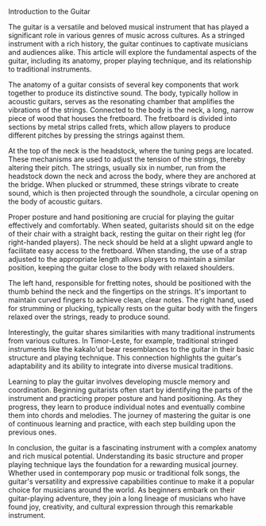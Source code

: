 Introduction to the Guitar

The guitar is a versatile and beloved musical instrument that has played a significant role in various genres of music across cultures. As a stringed instrument with a rich history, the guitar continues to captivate musicians and audiences alike. This article will explore the fundamental aspects of the guitar, including its anatomy, proper playing technique, and its relationship to traditional instruments.

The anatomy of a guitar consists of several key components that work together to produce its distinctive sound. The body, typically hollow in acoustic guitars, serves as the resonating chamber that amplifies the vibrations of the strings. Connected to the body is the neck, a long, narrow piece of wood that houses the fretboard. The fretboard is divided into sections by metal strips called frets, which allow players to produce different pitches by pressing the strings against them.

At the top of the neck is the headstock, where the tuning pegs are located. These mechanisms are used to adjust the tension of the strings, thereby altering their pitch. The strings, usually six in number, run from the headstock down the neck and across the body, where they are anchored at the bridge. When plucked or strummed, these strings vibrate to create sound, which is then projected through the soundhole, a circular opening on the body of acoustic guitars.

Proper posture and hand positioning are crucial for playing the guitar effectively and comfortably. When seated, guitarists should sit on the edge of their chair with a straight back, resting the guitar on their right leg (for right-handed players). The neck should be held at a slight upward angle to facilitate easy access to the fretboard. When standing, the use of a strap adjusted to the appropriate length allows players to maintain a similar position, keeping the guitar close to the body with relaxed shoulders.

The left hand, responsible for fretting notes, should be positioned with the thumb behind the neck and the fingertips on the strings. It's important to maintain curved fingers to achieve clean, clear notes. The right hand, used for strumming or plucking, typically rests on the guitar body with the fingers relaxed over the strings, ready to produce sound.

Interestingly, the guitar shares similarities with many traditional instruments from various cultures. In Timor-Leste, for example, traditional stringed instruments like the kakalo'ut bear resemblances to the guitar in their basic structure and playing technique. This connection highlights the guitar's adaptability and its ability to integrate into diverse musical traditions.

Learning to play the guitar involves developing muscle memory and coordination. Beginning guitarists often start by identifying the parts of the instrument and practicing proper posture and hand positioning. As they progress, they learn to produce individual notes and eventually combine them into chords and melodies. The journey of mastering the guitar is one of continuous learning and practice, with each step building upon the previous ones.

In conclusion, the guitar is a fascinating instrument with a complex anatomy and rich musical potential. Understanding its basic structure and proper playing technique lays the foundation for a rewarding musical journey. Whether used in contemporary pop music or traditional folk songs, the guitar's versatility and expressive capabilities continue to make it a popular choice for musicians around the world. As beginners embark on their guitar-playing adventure, they join a long lineage of musicians who have found joy, creativity, and cultural expression through this remarkable instrument.